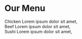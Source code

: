 <!DOCTYPE html>
<html lang="en">
<head>
    <meta charset="UTF-8">
    <meta name="viewport" content="width=device-width, initial-scale=1.0">
    <style>
        
 p {
            float: left;
            width: 300px;
            height: 200px;
            margin-right: 30px; 
            background-color: gray; 
            border: 2px solid black; 
            color: white; 
            text-align: top right; 
            line-height: 200px; 
        }
        #p1 { background-color: gray; text-align: top right;}
        #p2 { background-color: gray; text-align: top right;}
        #p3 { background-color: gray; margin-right: 0; text-align: top right;}
section {
    clear: left;}
    </style>
</head>
<body>
    <h1>Our Menu</h1>
    <div class="container">
        <div class="box box1">Chicken Lorem ipsum dolor sit amet, 
        </div>
        <div class="box box2">Beef Lorem ipsum dolor sit amet, 
        </div>
        <div class="box box3">Sushi Lorem ipsum dolor sit amet, 
        </div>
    </div>
</body>
</html>
